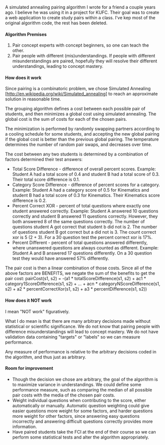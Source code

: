A simulated annealing pairing algorithm I wrote for a friend a couple years ago. I believe he was using it in a project for KUFC. Their goal was to create a web application to create study pairs within a class. I've kep most of the original algorithm code, the rest has been deleted.

#### Algorithm Premises
1. Pair concept experts with concept beginners, so one can teach the other.
2. Pair people with different (mis)understandings. If people with different misunderstandings are paired, hopefully they will resolve their different understandings, leading to concept mastery.


#### How does it work
Since pairing is a combinatoric problem, we chose Simulated Annealing [http://en.wikipedia.org/wiki/Simulated_annealing] to reach an approximate solution in reasonable time.

The grouping algorithm defines a cost between each possible pair of students, and then minimizes a global cost using simulated annealing. The global cost is the sum of costs for each of the chosen pairs.

The minimization is performed by randomly swapping partners according to a cooling schedule for some students, and accepting the new global pairing if the global cost is better than the previous global pairing. The temperature determines the number of random pair swaps, and decreases over time.

The cost between any two students is determined by a combination of factors determined their test answers:
* Total Score Difference - difference of overall percent scores. Example: Student A had a total score of 0.4 and student B had a total score of 0.3. Their total score difference is 0.1.
* Category Score Difference - difference of percent scores for a category. Example: Student A had a category score of 0.5 for Kinematics and student B had a total score of 0.3 for Kinematics. Their Kinematics score difference is 0.2.
* Percent Correct XOR - percent of total questions where exactly one student answered correctly. Example: Student A answered 10 questions correctly and student B answered 11 questions correctly. However, they both answered 8 of the same questions correctly. The number of questions student A got correct that student b did not is 2. The number of questions student B got correct but a did not is 3. The count correct xor is 5 (2 + 3). For a 30 question test the percent correct xor is 17%.
* Percent Different - percent of total questions answered differently, where unanswered questions are always counted as different. Example: Student A and B answered 17 questions differently. On a 30 question test they would have answered 57% differently.

The pair cost is then a linear combination of those costs. Since all of the above factors are BENEFITS, we negate the sum of the benefits to get the pair cost:
pairCost(s1, s2) = -(a1 * totalScoreDifference(s1, s2) + ac1 * category1ScoreDifference(s1, s2) + ... + acn * categoryNScoreDifference(s1, s2) + a2 * percentCorrectXor(s1, s2) + a3 * percentDifference(s1, s2))


#### How does it NOT work
I mean "NOT work" figuratively.

What I do mean is that there are many arbitrary decisions made without statistical or scientific significance. We do not know that pairing people with difference misunderstandings will lead to concept mastery. We do not have validation data containing "targets" or "labels" so we can measure performance.

Any measure of performance is relative to the arbitrary decisions coded in the algorithm, and thus just as arbitrary.


#### Room for improvement
* Though the decision we chose are arbitrary, the goal of the algorithm is to maximize variance in understandings. We could define some performance measure, such as comparing the median of all possible pair costs with the media of the chosen pair costs.
* Weight individual questions when contributing to the score, either automatically or manually. Automatic question weighting could give easier questions more weight for some factors, and harder questions more weight for other factors, since answering easy questions incorrectly and answering difficult questions correctly provides more information.
* Have paired students take the FCI at the end of their course so we can perform some statistical tests and alter the algorithm appropriately.
